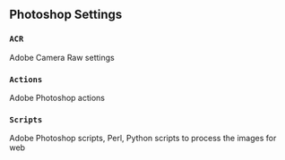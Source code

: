 ## Photoshop Settings

### `ACR`
Adobe Camera Raw settings

### `Actions`
Adobe Photoshop actions

### `Scripts`
Adobe Photoshop scripts, Perl, Python scripts to process the images for web
